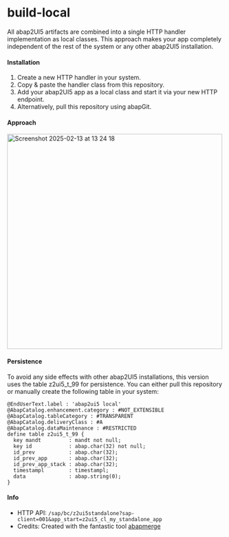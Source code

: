 # build-local
All abap2UI5 artifacts are combined into a single HTTP handler implementation as local classes. This approach makes your app completely independent of the rest of the system or any other abap2UI5 installation.

#### Installation

1. Create a new HTTP handler in your system.
2. Copy & paste the handler class from this repository.
3. Add your abap2UI5 app as a local class and start it via your new HTTP endpoint.
4. Alternatively, pull this repository using abapGit.


#### Approach
<img width="500" alt="Screenshot 2025-02-13 at 13 24 18" src="https://github.com/user-attachments/assets/5fcc56a8-8e2c-41b2-84b3-e50242ff648c" />

#### Persistence
To avoid any side effects with other abap2UI5 installations, this version uses the table z2ui5_t_99 for persistence. You can either pull this repository or manually create the following table in your system:
```cds
@EndUserText.label : 'abap2ui5 local'
@AbapCatalog.enhancement.category : #NOT_EXTENSIBLE
@AbapCatalog.tableCategory : #TRANSPARENT
@AbapCatalog.deliveryClass : #A
@AbapCatalog.dataMaintenance : #RESTRICTED
define table z2ui5_t_99 {
  key mandt         : mandt not null;
  key id            : abap.char(32) not null;
  id_prev           : abap.char(32);
  id_prev_app       : abap.char(32);
  id_prev_app_stack : abap.char(32);
  timestampl        : timestampl;
  data              : abap.string(0);
}
```

#### Info
* HTTP API: `/sap/bc/z2ui5standalone?sap-client=001&app_start=z2ui5_cl_my_standalone_app`
* Credits: Created with the fantastic tool [abapmerge](https://github.com/larshp/abapmerge)
